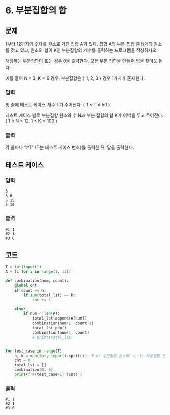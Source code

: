 # 6. 부분집합의 합



## 문제

1부터 12까지의 숫자를 원소로 가진 집합 A가 있다. 집합 A의 부분 집합 중 N개의 원소를 갖고 있고, 원소의 합이 K인 부분집합의 개수를 출력하는 프로그램을 작성하시오.

해당하는 부분집합이 없는 경우 0을 출력한다. 모든 부분 집합을 만들어 답을 찾아도 된다.
 

예를 들어 N = 3, K = 6 경우, 부분집합은 { 1, 2, 3 } 경우 1가지가 존재한다.

### 입력

첫 줄에 테스트 케이스 개수 T가 주어진다. ( 1 ≤ T ≤ 50 )
 

테스트 케이스 별로 부분집합 원소의 수 N과 부분 집합의 합 K가 여백을 두고 주어진다. ( 1 ≤ N ≤ 12, 1 ≤ K ≤ 100 )

### 출력

각 줄마다 "#T" (T는 테스트 케이스 번호)를 출력한 뒤, 답을 출력한다.



## 테스트 케이스

### 입력

```
3
3 6
5 15
5 10
```

### 출력

```
#1 1
#2 1
#3 0
```



## 코드

```python
T = int(input())
A = [i for i in range(1, 13)]

def combination(num, count):
    global cnt
    if count == n:
        if sum(total_lst) == k:
            cnt += 1

    else:
        if num < len(A):
            total_lst.append(A[num])
            combination(num+1, count+1)
            total_lst.pop()
            combination(num+1, count)
            # print(total_lst)


for test_case in range(T):
    n, k = map(int, input().split())  # n: 부분집합 원소의 수, k: 부분집합 원소의 합
    cnt = 0
    total_lst = []
    combination(0, 0)
    print(f'#{test_case+1} {cnt}')
```

### 출력

```
#1 1
#2 1
#3 0
```







